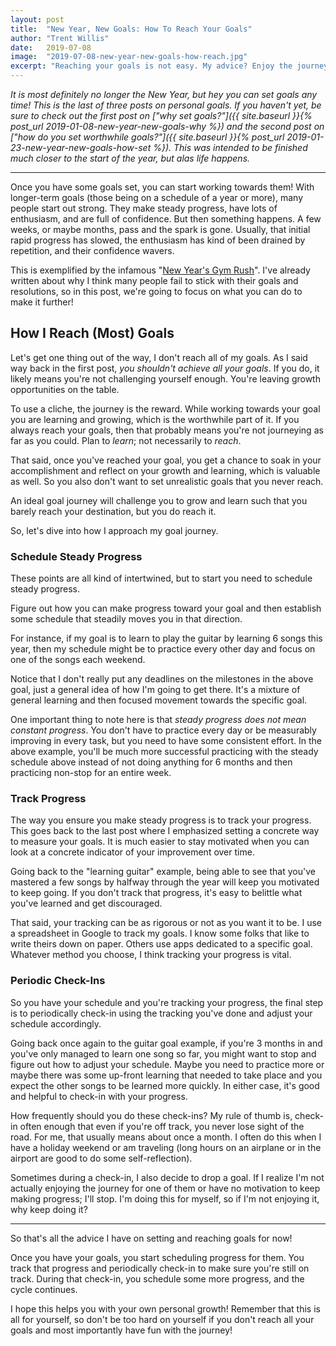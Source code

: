 ```yaml
---
layout: post
title:  "New Year, New Goals: How To Reach Your Goals"
author: "Trent Willis"
date:   2019-07-08
image:  "2019-07-08-new-year-new-goals-how-reach.jpg"
excerpt: "Reaching your goals is not easy. My advice? Enjoy the journey and learning process and follow these tips for success!"
---
```


_It is most definitely no longer the New Year, but hey you can set goals any time! This is the last of three posts on personal goals. If you haven't yet, be sure to check out the first post on ["why set goals?"]({{ site.baseurl }}{% post_url 2019-01-08-new-year-new-goals-why %}) and the second post on ["how do you set worthwhile goals?"]({{ site.baseurl }}{% post_url 2019-01-23-new-year-new-goals-how-set %}). This was intended to be finished much closer to the start of the year, but alas life happens._

---

Once you have some goals set, you can start working towards them! With longer-term goals (those being on a schedule of a year or more), many people start out strong. They make steady progress, have lots of enthusiasm, and are full of confidence. But then something happens. A few weeks, or maybe months, pass and the spark is gone. Usually, that initial rapid progress has slowed, the enthusiasm has kind of been drained by repetition, and their confidence wavers.

This is exemplified by the infamous "[New Year's Gym Rush](https://www.memecenter.com/fun/6335209/new-year-amp-039-s-resolutions)". I've already written about why I think many people fail to stick with their goals and resolutions, so in this post, we're going to focus on what you can do to make it further!

## How I Reach (Most) Goals

Let's get one thing out of the way, I don't reach all of my goals. As I said way back in the first post, _you shouldn't achieve all your goals_. If you do, it likely means you're not challenging yourself enough. You're leaving growth opportunities on the table.

To use a cliche, the journey is the reward. While working towards your goal you are learning and growing, which is the worthwhile part of it. If you always reach your goals, then that probably means you're not journeying as far as you could. Plan to _learn_; not necessarily to _reach_.

That said, once you've reached your goal, you get a chance to soak in your accomplishment and reflect on your growth and learning, which is valuable as well. So you also don't want to set unrealistic goals that you never reach.

An ideal goal journey will challenge you to grow and learn such that you barely reach your destination, but you do reach it.

So, let's dive into how I approach my goal journey.

### Schedule Steady Progress

These points are all kind of intertwined, but to start you need to schedule steady progress.

Figure out how you can make progress toward your goal and then establish some schedule that steadily moves you in that direction.

For instance, if my goal is to learn to play the guitar by learning 6 songs this year, then my schedule might be to practice every other day and focus on one of the songs each weekend.

Notice that I don't really put any deadlines on the milestones in the above goal, just a general idea of how I'm going to get there. It's a mixture of general learning and then focused movement towards the specific goal.

One important thing to note here is that _steady progress does not mean constant progress_. You don't have to practice every day or be measurably improving in every task, but you need to have some consistent effort. In the above example, you'll be much more successful practicing with the steady schedule above instead of not doing anything for 6 months and then practicing non-stop for an entire week.

### Track Progress

The way you ensure you make steady progress is to track your progress. This goes back to the last post where I emphasized setting a concrete way to measure your goals. It is much easier to stay motivated when you can look at a concrete indicator of your improvement over time.

Going back to the "learning guitar" example, being able to see that you've mastered a few songs by halfway through the year will keep you motivated to keep going. If you don't track that progress, it's easy to belittle what you've learned and get discouraged.

That said, your tracking can be as rigorous or not as you want it to be. I use a spreadsheet in Google to track my goals. I know some folks that like to write theirs down on paper. Others use apps dedicated to a specific goal. Whatever method you choose, I think tracking your progress is vital.

### Periodic Check-Ins

So you have your schedule and you're tracking your progress, the final step is to periodically check-in using the tracking you've done and adjust your schedule accordingly.

Going back once again to the guitar goal example, if you're 3 months in and you've only managed to learn one song so far, you might want to stop and figure out how to adjust your schedule. Maybe you need to practice more or maybe there was some up-front learning that needed to take place and you expect the other songs to be learned more quickly. In either case, it's good and helpful to check-in with your progress.

How frequently should you do these check-ins? My rule of thumb is, check-in often enough that even if you're off track, you never lose sight of the road. For me, that usually means about once a month. I often do this when I have a holiday weekend or am traveling (long hours on an airplane or in the airport are good to do some self-reflection).

Sometimes during a check-in, I also decide to drop a goal. If I realize I'm not actually enjoying the journey for one of them or have no motivation to keep making progress; I'll stop. I'm doing this for myself, so if I'm not enjoying it, why keep doing it?

---

So that's all the advice I have on setting and reaching goals for now!

Once you have your goals, you start scheduling progress for them. You track that progress and periodically check-in to make sure you're still on track. During that check-in, you schedule some more progress, and the cycle continues.

I hope this helps you with your own personal growth! Remember that this is all for yourself, so don't be too hard on yourself if you don't reach all your goals and most importantly have fun with the journey!
